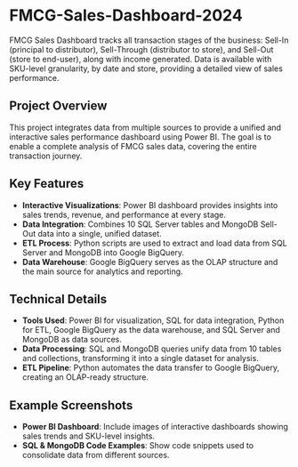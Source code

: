 # FMCG-Sales-Dashboard-2024

FMCG Sales Dashboard tracks all transaction stages of the business: Sell-In (principal to distributor), Sell-Through (distributor to store), and Sell-Out (store to end-user), along with income generated. Data is available with SKU-level granularity, by date and store, providing a detailed view of sales performance.

## Project Overview
This project integrates data from multiple sources to provide a unified and interactive sales performance dashboard using Power BI. The goal is to enable a complete analysis of FMCG sales data, covering the entire transaction journey.

## Key Features
- **Interactive Visualizations**: Power BI dashboard provides insights into sales trends, revenue, and performance at every stage.
- **Data Integration**: Combines 10 SQL Server tables and MongoDB Sell-Out data into a single, unified dataset.
- **ETL Process**: Python scripts are used to extract and load data from SQL Server and MongoDB into Google BigQuery.
- **Data Warehouse**: Google BigQuery serves as the OLAP structure and the main source for analytics and reporting.

## Technical Details
- **Tools Used**: Power BI for visualization, SQL for data integration, Python for ETL, Google BigQuery as the data warehouse, and SQL Server and MongoDB as data sources.
- **Data Processing**: SQL and MongoDB queries unify data from 10 tables and collections, transforming it into a single dataset for analysis.
- **ETL Pipeline**: Python automates the data transfer to Google BigQuery, creating an OLAP-ready structure.

## Example Screenshots
- **Power BI Dashboard**: Include images of interactive dashboards showing sales trends and SKU-level insights.
- **SQL & MongoDB Code Examples**: Show code snippets used to consolidate data from different sources.
